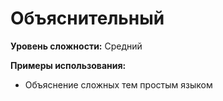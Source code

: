 # Объяснительный

**Уровень сложности:** Средний

**Примеры использования:**
- Объяснение сложных тем простым языком

